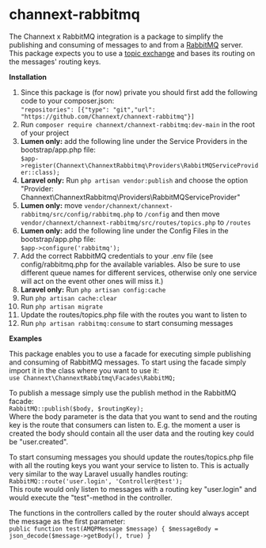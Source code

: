 # channext-rabbitmq
The Channext x RabbitMQ integration is a package to simplify the publishing and consuming of messages to and from a <a href="https://www.rabbitmq.com/">RabbitMQ</a> server. This package expects you to use a <a href="https://www.rabbitmq.com/tutorials/tutorial-five-php.html">topic exchange</a> and bases its routing on the messages' routing keys.    

**Installation**
1. Since this package is (for now) private you should first add the following code to your composer.json:<br>
`"repositories": [{"type": "git","url": "https://github.com/Channext/channext-rabbitmq"}]`
2. Run `composer require channext/channext-rabbitmq:dev-main` in the root of your project
3. **Lumen only:** add the following line under the Service Providers in the bootstrap/app.php file:<br> 
`$app->register(Channext\ChannextRabbitmq\Providers\RabbitMQServiceProvider::class);`
4. **Laravel only:** Run `php artisan vendor:publish` and choose the option "Provider: Channext\ChannextRabbitmq\Providers\RabbitMQServiceProvider"
5. **Lumen only:** move `vendor/channext/channext-rabbitmq/src/config/rabbitmq.php` to `/config` and then move `vendor/channext/channext-rabbitmq/src/routes/topics.php` to `/routes`
6. **Lumen only:** add the following line under the Config Files in the bootstrap/app.php file:<br>
`$app->configure('rabbitmq');`
7. Add the correct RabbitMQ credentials to your .env file (see config/rabbitmq.php for the available variables. Also be sure to use different queue names for different services, otherwise only one service will act on the event other ones will miss it.)
8. **Laravel only:** Run `php artisan config:cache`
9. Run `php artisan cache:clear`
10. Run `php artisan migrate`
11. Update the routes/topics.php file with the routes you want to listen to 
12. Run `php artisan rabbitmq:consume` to start consuming messages

**Examples**

This package enables you to use a facade for executing simple publishing and consuming of RabbitMQ messages. To start using the facade simply import it in the class where you want to use it:<br>
`use Channext\ChannextRabbitmq\Facades\RabbitMQ;`

To publish a message simply use the publish method in the RabbitMQ facade:<br>
`RabbitMQ::publish($body, $routingKey);`<br>
Where the body parameter is the data that you want to send and the routing key is the route that consumers can listen to. E.g. the moment a user is created the body should contain all the user data and the routing key could be "user.created".

To start consuming messages you should update the routes/topics.php file with all the routing keys you want your service to listen to. This is actually very similar to the way Laravel usually handles routing: <br>
`RabbitMQ::route('user.login', 'Controller@test');`<br>
This route would only listen to messages with a routing key "user.login" and would execute the "test"-method in the controller.

The functions in the controllers called by the router should always accept the message as the first parameter:<br>
`public function test(AMQPMessage $message) { $messageBody = json_decode($message->getBody(), true) }`

